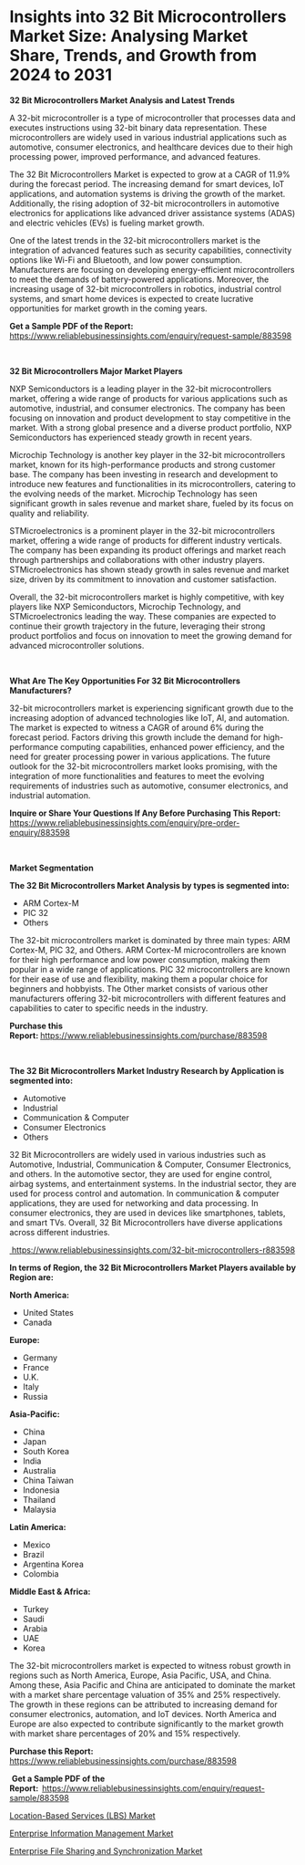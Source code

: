 <p><h1>Insights into 32 Bit Microcontrollers Market Size: Analysing Market Share, Trends, and Growth from 2024 to 2031</h1></p><p><strong>32 Bit Microcontrollers Market Analysis and Latest Trends</strong></p>
<p><p>A 32-bit microcontroller is a type of microcontroller that processes data and executes instructions using 32-bit binary data representation. These microcontrollers are widely used in various industrial applications such as automotive, consumer electronics, and healthcare devices due to their high processing power, improved performance, and advanced features.</p><p>The 32 Bit Microcontrollers Market is expected to grow at a CAGR of 11.9% during the forecast period. The increasing demand for smart devices, IoT applications, and automation systems is driving the growth of the market. Additionally, the rising adoption of 32-bit microcontrollers in automotive electronics for applications like advanced driver assistance systems (ADAS) and electric vehicles (EVs) is fueling market growth.</p><p>One of the latest trends in the 32-bit microcontrollers market is the integration of advanced features such as security capabilities, connectivity options like Wi-Fi and Bluetooth, and low power consumption. Manufacturers are focusing on developing energy-efficient microcontrollers to meet the demands of battery-powered applications. Moreover, the increasing usage of 32-bit microcontrollers in robotics, industrial control systems, and smart home devices is expected to create lucrative opportunities for market growth in the coming years.</p></p>
<p><strong>Get a Sample PDF of the Report:&nbsp;</strong> <a href="https://www.reliablebusinessinsights.com/enquiry/request-sample/883598">https://www.reliablebusinessinsights.com/enquiry/request-sample/883598</a></p>
<p>&nbsp;</p>
<p><strong>32 Bit Microcontrollers Major Market Players</strong></p>
<p><p>NXP Semiconductors is a leading player in the 32-bit microcontrollers market, offering a wide range of products for various applications such as automotive, industrial, and consumer electronics. The company has been focusing on innovation and product development to stay competitive in the market. With a strong global presence and a diverse product portfolio, NXP Semiconductors has experienced steady growth in recent years.</p><p>Microchip Technology is another key player in the 32-bit microcontrollers market, known for its high-performance products and strong customer base. The company has been investing in research and development to introduce new features and functionalities in its microcontrollers, catering to the evolving needs of the market. Microchip Technology has seen significant growth in sales revenue and market share, fueled by its focus on quality and reliability.</p><p>STMicroelectronics is a prominent player in the 32-bit microcontrollers market, offering a wide range of products for different industry verticals. The company has been expanding its product offerings and market reach through partnerships and collaborations with other industry players. STMicroelectronics has shown steady growth in sales revenue and market size, driven by its commitment to innovation and customer satisfaction.</p><p>Overall, the 32-bit microcontrollers market is highly competitive, with key players like NXP Semiconductors, Microchip Technology, and STMicroelectronics leading the way. These companies are expected to continue their growth trajectory in the future, leveraging their strong product portfolios and focus on innovation to meet the growing demand for advanced microcontroller solutions.</p></p>
<p>&nbsp;</p>
<p><strong>What Are The Key Opportunities For 32 Bit Microcontrollers Manufacturers?</strong></p>
<p><p>32-bit microcontrollers market is experiencing significant growth due to the increasing adoption of advanced technologies like IoT, AI, and automation. The market is expected to witness a CAGR of around 6% during the forecast period. Factors driving this growth include the demand for high-performance computing capabilities, enhanced power efficiency, and the need for greater processing power in various applications. The future outlook for the 32-bit microcontrollers market looks promising, with the integration of more functionalities and features to meet the evolving requirements of industries such as automotive, consumer electronics, and industrial automation.</p></p>
<p><strong>Inquire or Share Your Questions If Any Before Purchasing This Report:</strong> <a href="https://www.reliablebusinessinsights.com/enquiry/pre-order-enquiry/883598">https://www.reliablebusinessinsights.com/enquiry/pre-order-enquiry/883598</a></p>
<p>&nbsp;</p>
<p><strong>Market Segmentation</strong></p>
<p><strong>The 32 Bit Microcontrollers Market Analysis by types is segmented into:</strong></p>
<p><ul><li>ARM Cortex-M</li><li>PIC 32</li><li>Others</li></ul></p>
<p><p>The 32-bit microcontrollers market is dominated by three main types: ARM Cortex-M, PIC 32, and Others. ARM Cortex-M microcontrollers are known for their high performance and low power consumption, making them popular in a wide range of applications. PIC 32 microcontrollers are known for their ease of use and flexibility, making them a popular choice for beginners and hobbyists. The Other market consists of various other manufacturers offering 32-bit microcontrollers with different features and capabilities to cater to specific needs in the industry.</p></p>
<p><strong>Purchase this Report:&nbsp;</strong><a href="https://www.reliablebusinessinsights.com/purchase/883598">https://www.reliablebusinessinsights.com/purchase/883598</a></p>
<p>&nbsp;</p>
<p><strong>The 32 Bit Microcontrollers Market Industry Research by Application is segmented into:</strong></p>
<p><ul><li>Automotive</li><li>Industrial</li><li>Communication & Computer</li><li>Consumer Electronics</li><li>Others</li></ul></p>
<p><p>32 Bit Microcontrollers are widely used in various industries such as Automotive, Industrial, Communication & Computer, Consumer Electronics, and others. In the automotive sector, they are used for engine control, airbag systems, and entertainment systems. In the industrial sector, they are used for process control and automation. In communication & computer applications, they are used for networking and data processing. In consumer electronics, they are used in devices like smartphones, tablets, and smart TVs. Overall, 32 Bit Microcontrollers have diverse applications across different industries.</p></p>
<p><a href="https://www.reliablebusinessinsights.com/32-bit-microcontrollers-r883598">&nbsp;https://www.reliablebusinessinsights.com/32-bit-microcontrollers-r883598</a></p>
<p><strong>In terms of Region, the 32 Bit Microcontrollers Market Players available by Region are:</strong></p>
<p>
    <p> <strong> North America: </strong>
        <ul>
            <li>United States</li>
            <li>Canada</li>
        </ul>
        </p> 
    <p> <strong> Europe: </strong>
        <ul>
            <li>Germany</li>
            <li>France</li>
            <li>U.K.</li>
            <li>Italy</li>
            <li>Russia</li>
        </ul>
        </p> 
    <p> <strong> Asia-Pacific: </strong>
        <ul>
            <li>China</li>
            <li>Japan</li>
            <li>South Korea</li>
            <li>India</li>
            <li>Australia</li>
            <li>China Taiwan</li>
            <li>Indonesia</li>
            <li>Thailand</li>
            <li>Malaysia</li>
        </ul>
        </p> 
    <p> <strong> Latin America: </strong>
        <ul>
            <li>Mexico</li>
            <li>Brazil</li>
            <li>Argentina Korea</li>
            <li>Colombia</li>
        </ul>
        </p> 
    <p> <strong> Middle East & Africa: </strong>
        <ul>
            <li>Turkey</li>
            <li>Saudi</li>
            <li>Arabia</li>
            <li>UAE</li>
            <li>Korea</li>
        </ul>
    </p>
    </p>
<p><p>The 32-bit microcontrollers market is expected to witness robust growth in regions such as North America, Europe, Asia Pacific, USA, and China. Among these, Asia Pacific and China are anticipated to dominate the market with a market share percentage valuation of 35% and 25% respectively. The growth in these regions can be attributed to increasing demand for consumer electronics, automation, and IoT devices. North America and Europe are also expected to contribute significantly to the market growth with market share percentages of 20% and 15% respectively.</p></p>
<p><strong>Purchase this Report: </strong><a href="https://www.reliablebusinessinsights.com/purchase/883598">https://www.reliablebusinessinsights.com/purchase/883598</a></p>
<p>&nbsp;<strong>Get a Sample PDF of the Report:&nbsp;&nbsp;</strong><a href="https://www.reliablebusinessinsights.com/enquiry/request-sample/883598">https://www.reliablebusinessinsights.com/enquiry/request-sample/883598</a></p>
<p><strong></strong></p>
<p><p><a href="https://github.com/rahu1506/Market-Research-Report-List-5/blob/main/location-based-services-lbs-market.md">Location-Based Services (LBS) Market</a></p><p><a href="https://github.com/FassouRP/Market-Research-Report-List-5/blob/main/enterprise-information-management-market.md">Enterprise Information Management Market</a></p><p><a href="https://github.com/dlwlxxqs71/Market-Research-Report-List-1/blob/main/enterprise-file-sharing-and-synchronization-market.md">Enterprise File Sharing and Synchronization Market</a></p></p>